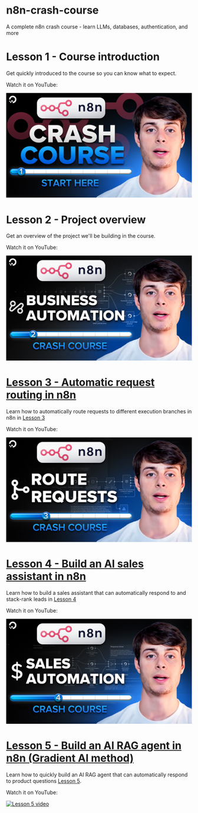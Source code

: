 # n8n-crash-course
A complete n8n crash course - learn LLMs, databases, authentication, and more

# Lesson 1 - Course introduction
Get quickly introduced to the course so you can know what to expect.

Watch it on YouTube:

[![Lesson 1 video](thumbnails/lesson_1.jpg)](https://www.youtube.com/watch?v=BLG9kpUCnww&list=PLseEp7p6EwibcvBe7cOWqDmN99zA1YFL2&index=1)


# Lesson 2 - Project overview
Get an overview of the project we'll be building in the course.

Watch it on YouTube:

[![Lesson 2 video](thumbnails/lesson_2.jpg)](https://www.youtube.com/watch?v=OP5FJBF4p5c&list=PLseEp7p6EwibcvBe7cOWqDmN99zA1YFL2&index=2)


# [Lesson 3 - Automatic request routing in n8n](./lessons/lesson_3/README.md)

Learn how to automatically route requests to different execution branches in n8n in [Lesson 3](./lessons/lesson_3/README.md)

Watch it on YouTube:

[![Lesson 3 video](thumbnails/lesson_3.jpg)](https://www.youtube.com/watch?v=QJ0MXbEOijY&list=PLseEp7p6EwibcvBe7cOWqDmN99zA1YFL2&index=3)


# [Lesson 4 - Build an AI sales assistant in n8n](./lessons/lesson_4/README.md)

Learn how to build a sales assistant that can automatically respond to and stack-rank leads in [Lesson 4](./lessons/lesson_4/README.md)

Watch it on YouTube:

[![Lesson 4 video](thumbnails/lesson_4.jpg)](https://www.youtube.com/watch?v=BMAv6-YZfvE&list=PLseEp7p6EwibcvBe7cOWqDmN99zA1YFL2&index=4)

# [Lesson 5 - Build an AI RAG agent in n8n (Gradient AI method)](./lessons/lesson_5/README.md)

Learn how to quickly build an AI RAG agent that can automatically respond to product questions [Lesson 5](./lessons/lesson_4/README.md).

Watch it on YouTube:

[![Lesson 5 video](../../thumbnails/lesson_5.jpg)](https://www.youtube.com/watch?v=-PrhgxaBZG0&list=PLseEp7p6EwibcvBe7cOWqDmN99zA1YFL2&index=5)